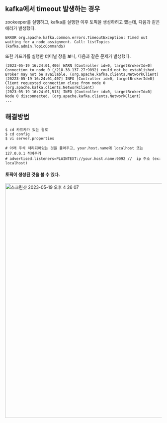 ## kafka에서 timeout 발생하는 경우

zookeeper를 실행하고, kafka를 실행한 이후 토픽을 생성하려고 했는데, 다음과 같은 에러가 발생했다.

```
ERROR org.apache.kafka.common.errors.TimeoutException: Timed out waiting for a node assignment. Call: listTopics (kafka.admin.TopicCommand$)
```

또한 카프카를 실행한 터미널 창을 보니, 다음과 같은 문제가 발생했다.

```
[2023-05-19 16:24:01,406] WARN [Controller id=0, targetBrokerId=0] Connection to node 0 (/218.38.137.27:9092) could not be established. Broker may not be available. (org.apache.kafka.clients.NetworkClient)
[20223-05-19 16:24:01,407] INFO [Controller id=0, targetBrokerId=0] Client requested connection close from node 0 (org.apache.kafka.clients.NetworkClient)
[2023-05-19 16:24:01,513] INFO [Controller id=0, targetBrokerId=0] Node 0 disconnected. (org.apache.kafka.clients.NetworkClient)
...
```

## 해결방법

```
$ cd 카프카가 있는 경로
$ cd config
$ vi server.properties

# 아래 주석 처리되어있는 것을 풀어주고, your.host.name에 localhost 또는 127.0.0.1 적어주기
# advertised.listeners=PLAINTEXT://your.host.name:9092 //  ip 주소 (ex: localhost)
```
#### 토픽이 생성된 것을 볼 수 있다.
<img width="753" alt="스크린샷 2023-05-19 오후 4 26 07" src="https://github.com/yaezzin/TIL/assets/97823928/b995e1e7-81f3-474a-8e3c-f143307a2692">
